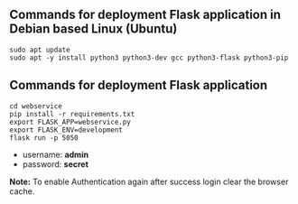 ## Commands for deployment Flask application in Debian based Linux (Ubuntu)
```shell
sudo apt update
sudo apt -y install python3 python3-dev gcc python3-flask python3-pip
```
## Commands for deployment Flask application
```shell
cd webservice
pip install -r requirements.txt
export FLASK_APP=webservice.py
export FLASK_ENV=development
flask run -p 5050
```
- username: **admin**
- password: **secret**

**Note:** To enable Authentication again after success login clear the browser cache.

